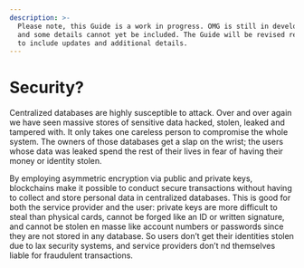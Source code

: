 ```yaml
---
description: >-
  Please note, this Guide is a work in progress. OMG is still in development,
  and some details cannot yet be included. The Guide will be revised regularly
  to include updates and additional details.
---
```


# Security?

Centralized databases are highly susceptible to attack. Over and over again we have seen massive stores of sensitive data hacked, stolen, leaked and tampered with. It only takes one careless person to compromise the whole system. The owners of those databases get a slap on the wrist; the users whose data was leaked spend the rest of their lives in fear of having their money or identity stolen.  


By employing asymmetric encryption via public and private keys, blockchains make it possible to conduct secure transactions without having to collect and store personal data in centralized databases. This is good for both the service provider and the user: private keys are more difficult to steal than physical cards, cannot be forged like an ID or written signature, and cannot be stolen en masse like account numbers or passwords since they are not stored in any database. So users don’t get their identities stolen due to lax security systems, and service providers don’t nd themselves liable for fraudulent transactions.  



